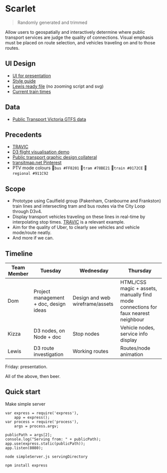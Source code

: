 # Scarlet

> Randomly generated and trimmed

Allow users to geospatially and interactively determine where public transport services are judge the quality of connections. Visual emphasis must be placed on route selection, and vehicles traveling on and to those routes.

## UI Design
- [UI for presentation](https://domenicomazza.github.io/scarlet/ui/)
- [Style guide](https://domenicomazza.github.io/scarlet/ui/style-guide.html)
- [Lewis ready file](https://domenicomazza.github.io/scarlet/ui/lewis-ready.html) (no zooming script and svg)
- [Current train times](https://serine.github.io/scarlet/app/public/)

## Data

- [Public Transport Victoria GTFS data](data/gtfs/README.md)

## Precedents

- [TRAVIC](http://tracker.geops.ch/?z=14&s=1&x=16137864.0494&y=-4552544.6017&l=transport)
- [D3 flight visualisation demo](http://www.decembercafe.org/demo/plane/)
- [Public transport graphic design collateral](https://www.pinterest.com/dmncmzz/transport/)
- [transitmap.net Pinterest](https://www.pinterest.com/camgbooth/transit-maps/)
- PTV mode colours &#x1F4D9;`bus #FF8201` &#x1F4D7;`tram #78BE21` &#x1F4D8;`train #0172CE` &#x1F49C;`regional #911C92`

## Scope
- Prototype using Caulfield group (Pakenham, Cranbourne and Frankston) train lines and intersecting tram and bus routes via the City Loop through D3v4.
- Display transport vehicles traveling on these lines in real-time by interpolating stop times. [TRAVIC](http://tracker.geops.ch/?z=14&s=1&x=16137864.0494&y=-4552544.6017&l=transport) is a relevant example.
- Aim for the quality of Uber, to clearly see vehicles and vehicle mode/route neatly.
- And more if we can.

## Timeline

Team Member | Tuesday | Wednesday | Thursday
----------- | ------- | --------- | -------- 
Dom | Project management + doc, design ideas | Design and web wireframe/assets | HTML/CSS magic + assets, manually find mode connections for faux nearest neighbour
Kizza | D3 nodes, on Node + doc | Stop nodes | Vehicle nodes, service info display
Lewis | D3 route investigation | Working routes | Routes/node animation

Friday: presentation.

All of the above, then beer.

## Quick start

Make simple server

```
var express = require('express'),
    app = express();
var process = require('process'),
    args = process.argv;

publicPath = args[2];
console.log("Serving from: " + publicPath);
app.use(express.static(publicPath));
app.listen(8080);
```

```
node simpleServer.js servingDirectory
```

`npm install express`
